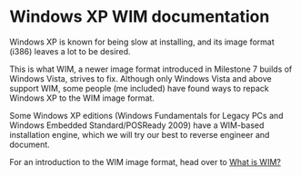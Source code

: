 # Windows XP WIM documentation

Windows XP is known for being slow at installing, and its image format (i386) leaves a lot to be desired.

This is what WIM, a newer image format introduced in Milestone 7 builds of Windows Vista, strives to fix. Although only Windows Vista and above support WIM, some people (me included) have found ways to repack Windows XP to the WIM image format.

Some Windows XP editions (Windows Fundamentals for Legacy PCs and Windows Embedded Standard/POSReady 2009) have a WIM-based installation engine, which we will try our best to reverse engineer and document.

For an introduction to the WIM image format, head over to [What is WIM?](wim-intro.md)
